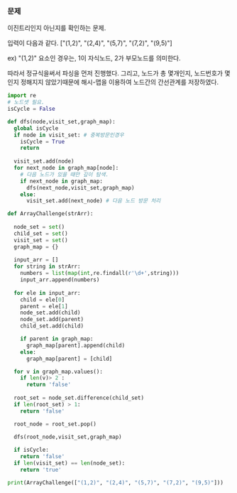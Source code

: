### 문제
이진트리인지 아닌지를 확인하는 문제.

입력이 다음과 같다. ["(1,2)", "(2,4)", "(5,7)", "(7,2)", "(9,5)"] 

ex) "(1,2)" 요소인 경우는, 1이 자식노드, 2가 부모노드를 의미한다.

따라서 정규식을써서 파싱을 먼저 진행했다. 그리고, 노드가 총 몇개인지, 노드번호가 몇인지 정해지지 않았기때문에 해시-맵을 이용하여 노드간의 간선관계를 저장하였다.

```python
import re
# 노드셋 필요.
isCycle = False

def dfs(node,visit_set,graph_map):
  global isCycle
  if node in visit_set: # 중복방문인경우 
    isCycle = True
    return
  
  visit_set.add(node)
  for next_node in graph_map[node]:
    # 다음 노드가 있을 때만 깊이 탐색.
    if next_node in graph_map:
      dfs(next_node,visit_set,graph_map)
    else:
      visit_set.add(next_node) # 다음 노드 방문 처리

def ArrayChallenge(strArr):
  
  node_set = set()
  child_set = set()
  visit_set = set()
  graph_map = {}
  
  input_arr = [] 
  for string in strArr:
    numbers = list(map(int,re.findall(r'\d+',string)))
    input_arr.append(numbers)
  
  for ele in input_arr:
    child = ele[0]
    parent = ele[1]
    node_set.add(child)
    node_set.add(parent)
    child_set.add(child)

    if parent in graph_map:
      graph_map[parent].append(child)
    else:
      graph_map[parent] = [child]

  for v in graph_map.values():
    if len(v)> 2 :
      return 'false'
      
  root_set = node_set.difference(child_set)
  if len(root_set) > 1:
    return 'false'

  root_node = root_set.pop()
  
  dfs(root_node,visit_set,graph_map)

  if isCycle:
    return 'false'
  if len(visit_set) == len(node_set):
    return 'true'

print(ArrayChallenge(["(1,2)", "(2,4)", "(5,7)", "(7,2)", "(9,5)"]))


```
